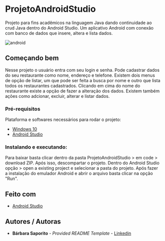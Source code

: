 # ProjetoAndroidStudio

Projeto para fins acadêmicos na linguagem Java dando continuidade ao crud Java dentro do Android Studio.
Um aplicativo Android com conexão com banco de dados que insere, altera e lista dados.

![android](https://i.imgur.com/SptLkJi.png?1)

## Começando bem

Nesse projeto o usuário entra com seu login e senha.
Pode cadastrar dados do seu restaurante como nome, endereço e telefone. 
Existem dois menus de opção de listar, um que pode ser feita a busca por nome e outro que lista todos os restaurantes cadastrados.
Clicando em cima do nome do restaurante existe a opção de fazer a alteração dos dados.
Existem também ações como adcionar, excluir, alterar e listar dados.

### Pré-requisitos
Plataforma e softwares necessários para rodar o projeto:
  - [Windows 10](https://www.microsoft.com/pt-br/software-download/windows10)
  - [Android Studio](https://developer.android.com/studio?hl=pt&gclid=CjwKCAjwiLGGBhAqEiwAgq3q_gqiUF7FeLxpZPusUrA15c44Yr5ykoITNVWUaIsQglbn4n6nPfQvSxoCaAYQAvD_BwE&gclsrc=aw.ds)

### Instalando e executando:
Para baixar basta clicar dentro da pasta ProjetoAndroidStudio > em code > download ZIP. 
Após isso, descompartar o projeto.
Dentro do Android Studio opção > open a existing project e selecionar a pasta do projeto. 
Após fazer a instalação do emulador Android e abrir o arquivo basta clicar na opção "Run". 

## Feito com

   - [Android Studio](https://developer.android.com/studio?hl=pt&gclid=CjwKCAjwiLGGBhAqEiwAgq3q_gqiUF7FeLxpZPusUrA15c44Yr5ykoITNVWUaIsQglbn4n6nPfQvSxoCaAYQAvD_BwE&gclsrc=aw.ds)
   
## Autores / Autoras

  - **Bárbara Saporito** - *Provided README Template* - [Linkedin](https://www.linkedin.com/in/aparecidasaporito/)



